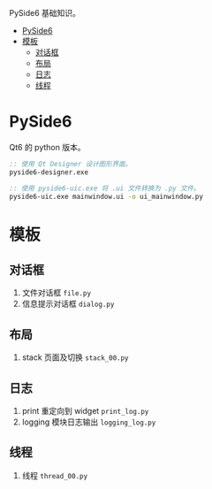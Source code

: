 PySide6 基础知识。

- [PySide6](#pyside6)
- [模板](#模板)
  - [对话框](#对话框)
  - [布局](#布局)
  - [日志](#日志)
  - [线程](#线程)

# PySide6
Qt6 的 python 版本。

```bat
:: 使用 Qt Designer 设计图形界面。
pyside6-designer.exe

:: 使用 pyside6-uic.exe 将 .ui 文件转换为 .py 文件。
pyside6-uic.exe mainwindow.ui -o ui_mainwindow.py
```

# 模板
## 对话框
1. 文件对话框 `file.py`
2. 信息提示对话框 `dialog.py`

## 布局
1. stack 页面及切换 `stack_00.py`

## 日志
1. print 重定向到 widget `print_log.py`
2. logging 模块日志输出 `logging_log.py`

## 线程
1. 线程 `thread_00.py`
